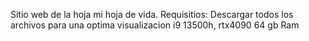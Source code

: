Sitio web de la hoja mi hoja de vida.
Requisitios:
Descargar todos los archivos para una optima visualizacion
i9 13500h, rtx4090 64 gb Ram
